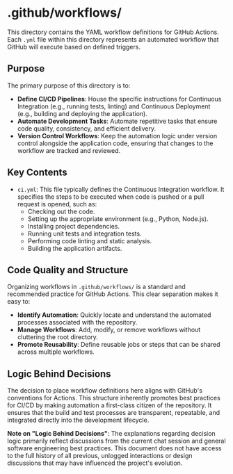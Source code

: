 # .github/workflows/

This directory contains the YAML workflow definitions for GitHub Actions. Each `.yml` file within this directory represents an automated workflow that GitHub will execute based on defined triggers.

## Purpose

The primary purpose of this directory is to:
*   **Define CI/CD Pipelines**: House the specific instructions for Continuous Integration (e.g., running tests, linting) and Continuous Deployment (e.g., building and deploying the application).
*   **Automate Development Tasks**: Automate repetitive tasks that ensure code quality, consistency, and efficient delivery.
*   **Version Control Workflows**: Keep the automation logic under version control alongside the application code, ensuring that changes to the workflow are tracked and reviewed.

## Key Contents

*   `ci.yml`: This file typically defines the Continuous Integration workflow. It specifies the steps to be executed when code is pushed or a pull request is opened, such as:
    *   Checking out the code.
    *   Setting up the appropriate environment (e.g., Python, Node.js).
    *   Installing project dependencies.
    *   Running unit tests and integration tests.
    *   Performing code linting and static analysis.
    *   Building the application artifacts.

## Code Quality and Structure

Organizing workflows in `.github/workflows/` is a standard and recommended practice for GitHub Actions. This clear separation makes it easy to:
*   **Identify Automation**: Quickly locate and understand the automated processes associated with the repository.
*   **Manage Workflows**: Add, modify, or remove workflows without cluttering the root directory.
*   **Promote Reusability**: Define reusable jobs or steps that can be shared across multiple workflows.

## Logic Behind Decisions

The decision to place workflow definitions here aligns with GitHub's conventions for Actions. This structure inherently promotes best practices for CI/CD by making automation a first-class citizen of the repository. It ensures that the build and test processes are transparent, repeatable, and integrated directly into the development lifecycle.

**Note on "Logic Behind Decisions"**: The explanations regarding decision logic primarily reflect discussions from the current chat session and general software engineering best practices. This document does not have access to the full history of all previous, unlogged interactions or design discussions that may have influenced the project's evolution.
